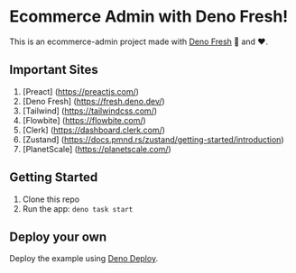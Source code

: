# Ecommerce Admin with Deno Fresh!

This is an ecommerce-admin project made with
[Deno Fresh](https://fresh.deno.dev/) 🍋 and ♥️.

## Important Sites

1. [Preact] (https://preactjs.com/)
2. [Deno Fresh] (https://fresh.deno.dev/)
3. [Tailwind] (https://tailwindcss.com/)
4. [Flowbite] (https://flowbite.com/)
5. [Clerk] (https://dashboard.clerk.com/)
6. [Zustand] (https://docs.pmnd.rs/zustand/getting-started/introduction)
7. [PlanetScale] (https://planetscale.com/)

## Getting Started

1. Clone this repo
2. Run the app: `deno task start`

## Deploy your own

Deploy the example using [Deno Deploy](https://deno.com/deploy).
